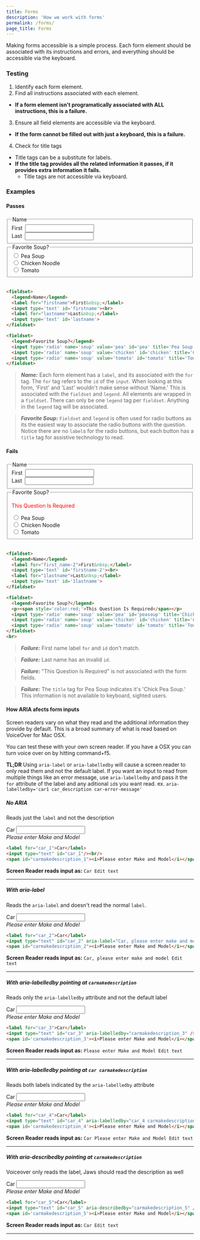 ```yaml
---
title: Forms
description: 'How we work with forms'
permalink: /forms/
page_title: Forms
---
```

Making forms accessible is a simple process. Each form element should be associated with its instructions and errors, and everything should be accessible via the keyboard.

### Testing

1. Identify each form element.
2. Find all instructions associated with each element.
  * __If a form element isn't programatically associated with ALL instructions, this is a failure.__
3. Ensure all field elements are accessible via the keyboard.
  * __If the form cannot be filled out with just a keyboard, this is a failure.__
4. Check for title tags
  * Title tags can be a substitute for labels.
  * __If the title tag provides all the related information it passes, if it provides extra information it fails.__
    * Title tags are not accessible via keyboard.

### Examples
#### Passes

<fieldset>
  <legend>Name</legend>
  <label for="firstname">First&nbsp;</label>
  <input type='text' id='firstname'><br>
  <label for="lastname">Last&nbsp;</label>
  <input type='text' id='lastname'>
</fieldset>

<fieldset>
  <legend>Favorite Soup?</legend>
  <input type='radio' name='soup' value='pea' id='peasoup' title='Pea Soup'>&nbsp;Pea Soup<br>
  <input type='radio' name='soup' value='chicken' id='chicken' title='Chicken Noodle'>&nbsp;Chicken Noodle<br>
  <input type='radio' name='soup' value='tomato' id='tomato' title='Tomato'>&nbsp;Tomato
</fieldset>
<br>

```html
<fieldset>
  <legend>Name</legend>
  <label for="firstname">First&nbsp;</label>
  <input type='text' id='firstname'><br>
  <label for="lastname">Last&nbsp;</label>
  <input type='text' id='lastname'>
</fieldset>

<fieldset>
  <legend>Favorite Soup?</legend>
  <input type='radio' name='soup' value='pea' id='pea' title='Pea Soup'>&nbsp;Pea Soup<br>
  <input type='radio' name='soup' value='chicken' id='chicken' title='Chicken Noodle'>&nbsp;Chicken Noodle<br>
  <input type='radio' name='soup' value='tomato' id='tomato' title='Tomato'>&nbsp;Tomato
</fieldset>
```
> ___Name:___ Each form element has a ```label```, and its associated with the ```for``` tag. The ```for``` tag refers to the ```id``` of the ```input```. When looking at this form, 'First' and 'Last' wouldn't make sense without 'Name.' This is associated with the ```fieldset``` and ```legend```. All elements are wrapped in a ```fieldset```. There can only be one ```legend``` tag per ```fieldset```. Anything in the ```legend``` tag will be associated.

> ___Favorite Soup:___ ```Fieldset``` and ```legend``` is often used for radio buttons as its the easiest way to associate the radio buttons with the question. Notice there are no ```label```s for the radio buttons, but each button has a ```title``` tag for assistive technology to read.

#### Fails

<fieldset>
  <legend>Name</legend>
  <label for="first_name-2">First&nbsp;</label>
  <input type='text' id='firstname-2'><br>
  <label for="1lastname">Last&nbsp;</label>
  <input type='text' id='1lastname'>
</fieldset>

<fieldset>
  <legend>Favorite Soup?</legend>
  <p><span style='color:red;'>This Question Is Required</span></p>
  <input type='radio' name='soup' value='pea' id='pea-2' title='Chick Pea Soup'>&nbsp;Pea Soup<br>
  <input type='radio' name='soup' value='chicken' id='chicken-2' title='Chicken Noodle'>&nbsp;Chicken Noodle<br>
  <input type='radio' name='soup' value='tomato' id='tomato-2' title='Tomato'>&nbsp;Tomato
</fieldset>
<br>

```html
<fieldset>
  <legend>Name</legend>
  <label for="first_name-2">First&nbsp;</label>
  <input type='text' id='firstname-2'><br>
  <label for="1lastname">Last&nbsp;</label>
  <input type='text' id='1lastname'>
</fieldset>

<fieldset>
  <legend>Favorite Soup?</legend>
  <p><span style='color:red;'>This Question Is Required</span></p>
  <input type='radio' name='soup' value='pea' id='peasoup' title='Chick Pea Soup'>&nbsp;Pea Soup<br>
  <input type='radio' name='soup' value='chicken' id='chicken' title='Chicken Noodle'>&nbsp;Chicken Noodle<br>
  <input type='radio' name='soup' value='tomato' id='tomato' title='Tomato'>&nbsp;Tomato
</fieldset>
<br>
```

> ___Failure:___ First name label ```for``` and ```id``` don't match.

> ___Failure:___ Last name has an invalid ```id```.

> ___Failure:___ "This Question Is Required" is not associated with the form fields.

> ___Failure:___ The ```title``` tag for Pea Soup indicates it's 'Chick Pea Soup.' This information is not available to keyboard, sighted users.


#### How ARIA afects form inputs

Screen readers vary on what they read and the additional information they provide by default. This is a broad summary of what is read based on VoiceOver for Mac OSX.

You can test these with your own screen reader. If you have a OSX you can turn voice over on by hitting command+f5.

**TL;DR** Using `aria-label` or `aria-labelledby` will cause a screen reader to only read them and not the default label. If you want an input to read from multiple things like an error message, use `aria-labelledby` and pass it the `for` attribute of the label and any aditional `id`s you want read. ex. `aria-labelledby='car1 car_description car-error-message'`

##### No ARIA

Reads just the `label` and not the description

<label for="car_1">Car</label>
<input type="text" id="car_1"/><br/>
<span id='carmakedescription'><i>Please enter Make and Model</i></span>

```html
<label for="car_1">Car</label>
<input type="text" id="car_1"/><br/>
<span id="carmakedescription_1"><i>Please enter Make and Model</i></span>
```

**Screen Reader reads input as:** `Car Edit text`
<hr>

##### With aria-label

Reads the `aria-label` and doesn't read the normal `label`.

<label for="car_2">Car</label>
<input type="text" id="car_2" aria-label="Car, please enter make and model" /><br/>
<span id='carmakedescription_2'><i>Please enter Make and Model</i></span>

```html
<label for="car_2">Car</label>
<input type="text" id="car_2" aria-label="Car, please enter make and model" /><br/>
<span id="carmakedescription_2"><i>Please enter Make and Model</i></span>
```

**Screen Reader reads input as:** `Car, please enter make and model Edit text`
<hr>

##### With aria-labelledby pointing at `carmakedescription`

Reads only the `aria-labelledby` attribute and not the default label

<label for="car_3">Car</label>
<input type="text" id="car_3" aria-labelledby="carmakedescription_3" /><br/>
<span id='carmakedescription_3'><i>Please enter Make and Model</i></span>

```html
<label for="car_3">Car</label>
<input type="text" id="car_3" aria-labelledby="carmakedescription_3" /><br/>
<span id='carmakedescription_3'><i>Please enter Make and Model</i></span>
```

**Screen Reader reads input as:** `Please enter Make and Model Edit text`
<hr>

##### With aria-labelledby pointing at `car carmakedescription`

Reads both labels indicated by the `aria-labelledby` attribute

<label for="car_4">Car</label>
<input type="text" id="car_4" aria-labelledby="car_4 carmakedescription_4" /><br/>
<span id='carmakedescription_4'><i>Please enter Make and Model</i></span>

```html
<label for="car_4">Car</label>
<input type="text" id="car_4" aria-labelledby="car_4 carmakedescription_4" /><br/>
<span id='carmakedescription_4'><i>Please enter Make and Model</i></span>
```

**Screen Reader reads input as:** `Car Please enter Make and Model Edit text`
<hr>

##### With aria-describedby pointing at `carmakedescription`

Voiceover only reads the label, Jaws should read the description as well

<label for="car_5">Car</label>
<input type="text" id="car_5" aria-describedby="carmakedescription_5" /><br/>
<span id='carmakedescription_5'><i>Please enter Make and Model</i></span>

```html
<label for="car_5">Car</label>
<input type="text" id="car_5" aria-describedby="carmakedescription_5" /><br/>
<span id='carmakedescription_5'><i>Please enter Make and Model</i></span>
```

**Screen Reader reads input as:** `Car Edit text`
<hr>
